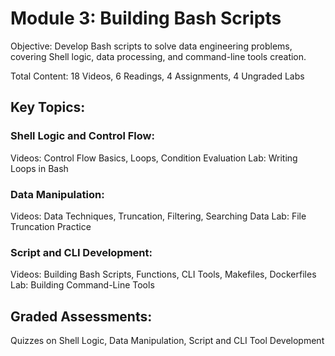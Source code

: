# Module 3: Building Bash Scripts

Objective: Develop Bash scripts to solve data engineering problems, covering Shell logic, data processing, and command-line tools creation.

Total Content: 18 Videos, 6 Readings, 4 Assignments, 4 Ungraded Labs

## Key Topics:

### Shell Logic and Control Flow:
Videos: Control Flow Basics, Loops, Condition Evaluation
Lab: Writing Loops in Bash

### Data Manipulation:
Videos: Data Techniques, Truncation, Filtering, Searching Data
Lab: File Truncation Practice

### Script and CLI Development:
Videos: Building Bash Scripts, Functions, CLI Tools, Makefiles, Dockerfiles
Lab: Building Command-Line Tools

## Graded Assessments:
Quizzes on Shell Logic, Data Manipulation, Script and CLI Tool Development